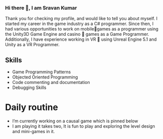 ### Hi there 👋, I am Sravan Kumar
Thank you for checking my profile, and would like to tell you about myself.
I started my career in the game industry as a C# programmer. Since then, I had various opportunities to work on mobile📱games as a programmer using the Unity3D Game Engine and casino 🎰 games as a Game Programmer. Additionally, I have experience working in VR 🥽 using Unreal Engine 5.1 and Unity as a VR Programmer.

## Skills 
* Game Programming Patterns
* Objected Oriented Programming
* Code commenting and documentation
* Debugging Skills

# Daily routine
- I’m currently working on a causal game which is pinned below
- I am playing it takes two, It is fun to play and exploring the level design and mini-games in it.

<!--
**SravanKairamkonda/sravankairamkonda** is a ✨ _special_ ✨ repository because its `README.md` (this file) appears on your GitHub profile.

Here are some ideas to get you started:


- 🌱 I’m currently learning ...
- 👯 I’m looking to collaborate on ...
- 🤔 I’m looking for help with ...
- 💬 Ask me about ...
- 📫 How to reach me: ...
- 😄 Pronouns: ...
- ⚡ Fun fact: ...
-->
